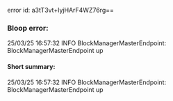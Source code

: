 error id: a3tT3vt+IyjHArF4WZ76rg==
### Bloop error:

25/03/25 16:57:32 INFO BlockManagerMasterEndpoint: BlockManagerMasterEndpoint up
#### Short summary: 

25/03/25 16:57:32 INFO BlockManagerMasterEndpoint: BlockManagerMasterEndpoint up